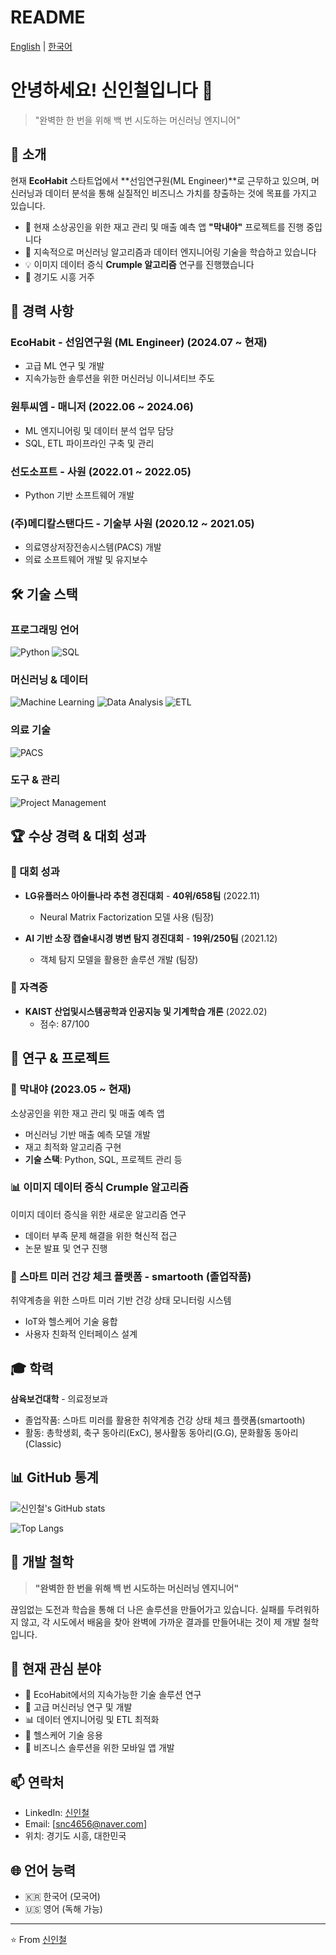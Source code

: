 # README

[English](README.md) | [한국어](README.ko.md)

# 안녕하세요! 신인철입니다 👋

> "완벽한 한 번을 위해 백 번 시도하는 머신러닝 엔지니어"

## 🚀 소개

현재 **EcoHabit** 스타트업에서 **선임연구원(ML Engineer)**로 근무하고 있으며, 머신러닝과 데이터 분석을 통해 실질적인 비즈니스 가치를 창출하는 것에 목표를 가지고 있습니다.

- 🔭 현재 소상공인을 위한 재고 관리 및 매출 예측 앱 **"막내야"** 프로젝트를 진행 중입니다
- 🌱 지속적으로 머신러닝 알고리즘과 데이터 엔지니어링 기술을 학습하고 있습니다
- 💡 이미지 데이터 증식 **Crumple 알고리즘** 연구를 진행했습니다
- 📍 경기도 시흥 거주

## 💼 경력 사항

### EcoHabit - 선임연구원 (ML Engineer) (2024.07 ~ 현재)
- 고급 ML 연구 및 개발
- 지속가능한 솔루션을 위한 머신러닝 이니셔티브 주도

### 원투씨엠 - 매니저 (2022.06 ~ 2024.06)
- ML 엔지니어링 및 데이터 분석 업무 담당
- SQL, ETL 파이프라인 구축 및 관리

### 선도소프트 - 사원 (2022.01 ~ 2022.05)
- Python 기반 소프트웨어 개발

### (주)메디칼스탠다드 - 기술부 사원 (2020.12 ~ 2021.05)
- 의료영상저장전송시스템(PACS) 개발
- 의료 소프트웨어 개발 및 유지보수

## 🛠️ 기술 스택

### 프로그래밍 언어
![Python](https://img.shields.io/badge/Python-3776AB?style=for-the-badge&logo=python&logoColor=white)
![SQL](https://img.shields.io/badge/SQL-336791?style=for-the-badge&logo=postgresql&logoColor=white)

### 머신러닝 & 데이터
![Machine Learning](https://img.shields.io/badge/Machine%20Learning-FF6F00?style=for-the-badge&logo=tensorflow&logoColor=white)
![Data Analysis](https://img.shields.io/badge/Data%20Analysis-4285F4?style=for-the-badge&logo=google-analytics&logoColor=white)
![ETL](https://img.shields.io/badge/ETL-FF6600?style=for-the-badge&logo=apache-airflow&logoColor=white)

### 의료 기술
![PACS](https://img.shields.io/badge/PACS-00BCD4?style=for-the-badge&logo=medical&logoColor=white)

### 도구 & 관리
![Project Management](https://img.shields.io/badge/Project%20Management-0052CC?style=for-the-badge&logo=jira&logoColor=white)

## 🏆 수상 경력 & 대회 성과

### 🥇 대회 성과
- **LG유플러스 아이들나라 추천 경진대회** - **40위/658팀** (2022.11)
  - Neural Matrix Factorization 모델 사용 (팀장)
  
- **AI 기반 소장 캡슐내시경 병변 탐지 경진대회** - **19위/250팀** (2021.12)
  - 객체 탐지 모델을 활용한 솔루션 개발 (팀장)

### 📜 자격증
- **KAIST 산업및시스템공학과 인공지능 및 기계학습 개론** (2022.02)
  - 점수: 87/100

## 🔬 연구 & 프로젝트

### 📱 막내야 (2023.05 ~ 현재)
소상공인을 위한 재고 관리 및 매출 예측 앱
- 머신러닝 기반 매출 예측 모델 개발
- 재고 최적화 알고리즘 구현
- **기술 스택**: Python, SQL, 프로젝트 관리 등

### 📊 이미지 데이터 증식 Crumple 알고리즘
이미지 데이터 증식을 위한 새로운 알고리즘 연구
- 데이터 부족 문제 해결을 위한 혁신적 접근
- 논문 발표 및 연구 진행

### 🏥 스마트 미러 건강 체크 플랫폼 - smartooth (졸업작품)
취약계층을 위한 스마트 미러 기반 건강 상태 모니터링 시스템
- IoT와 헬스케어 기술 융합
- 사용자 친화적 인터페이스 설계

## 🎓 학력

**삼육보건대학** - 의료정보과
- 졸업작품: 스마트 미러를 활용한 취약계층 건강 상태 체크 플랫폼(smartooth)
- 활동: 총학생회, 축구 동아리(ExC), 봉사활동 동아리(G.G), 문화활동 동아리(Classic)

## 📊 GitHub 통계

![신인철's GitHub stats](https://github-readme-stats.vercel.app/api?username=InChil2&show_icons=true&theme=radical)

![Top Langs](https://github-readme-stats.vercel.app/api/top-langs/?username=InChil2&layout=compact&theme=radical)

## 🌟 개발 철학

> **"완벽한 한 번을 위해 백 번 시도하는 머신러닝 엔지니어"**

끊임없는 도전과 학습을 통해 더 나은 솔루션을 만들어가고 있습니다. 실패를 두려워하지 않고, 각 시도에서 배움을 찾아 완벽에 가까운 결과를 만들어내는 것이 제 개발 철학입니다.

## 🎯 현재 관심 분야

- 🌱 EcoHabit에서의 지속가능한 기술 솔루션 연구
- 🤖 고급 머신러닝 연구 및 개발
- 📊 데이터 엔지니어링 및 ETL 최적화
- 🏥 헬스케어 기술 응용
- 📱 비즈니스 솔루션을 위한 모바일 앱 개발

## 📫 연락처

- LinkedIn: [신인철](https://www.linkedin.com/in/인철신)
- Email: [snc4656@naver.com]
- 위치: 경기도 시흥, 대한민국

## 🌐 언어 능력

- 🇰🇷 한국어 (모국어)
- 🇺🇸 영어 (독해 가능)

---

⭐️ From [신인철](https://github.com/InChil2)

